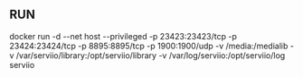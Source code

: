 ## RUN ##
 docker run -d --net host --privileged  -p 23423:23423/tcp -p 23424:23424/tcp -p 8895:8895/tcp -p 1900:1900/udp -v /media:/medialib -v /var/serviio/library:/opt/serviio/library -v /var/log/serviio:/opt/serviio/log serviio
